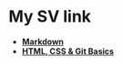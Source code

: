 # My SV link

+ **[Markdown](https://broGrek.github.io/rsschool-cv/cv)**  
+ **[HTML, CSS & Git Basics](https://broGrek.github.io/rsschool-cv/)**
